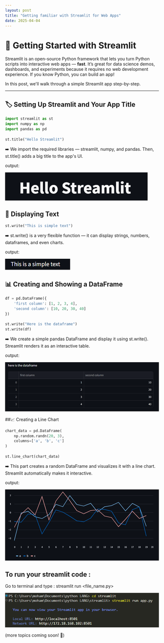 ```yaml
---
layout: post
title: "Getting familiar with Streamlit for Web Apps"
date: 2025-04-04
---
```


# 🚀 Getting Started with Streamlit

Streamlit is an open-source Python framework that lets you turn Python scripts into interactive web apps — **fast**. It’s great for data science demos, dashboards, and experiments because it requires no web development experience. If you know Python, you can build an app!

In this post, we'll walk through a simple Streamlit app step-by-step.

---

## 🏷️ Setting Up Streamlit and Your App Title

```python
import streamlit as st
import numpy as np
import pandas as pd

st.title("Hello Streamlit")
```
➡️ We import the required libraries — streamlit, numpy, and pandas. Then, st.title() adds a big title to the app's UI.

output:

![Output Screenshot](../images/1.png)

## 💬 Displaying Text
```python
st.write("This is simple text")
```
➡️ st.write() is a very flexible function — it can display strings, numbers, dataframes, and even charts.

output:

![Output Screenshot](../images/2.png)

## 📊 Creating and Showing a DataFrame
```python
df = pd.DataFrame({
    'first column': [1, 2, 3, 4],
    'second column': [10, 20, 30, 40]
})

st.write("Here is the dataframe")
st.write(df)
```
➡️ We create a simple pandas DataFrame and display it using st.write(). Streamlit renders it as an interactive table.


output:

![Output Screenshot](../images/3.png)


##📈 Creating a Line Chart
```python
chart_data = pd.DataFrame(
    np.random.randn(20, 3),
    columns=['a', 'b', 'c']
)

st.line_chart(chart_data)
```
➡️ This part creates a random DataFrame and visualizes it with a line chart. Streamlit automatically makes it interactive.

output:

![Output Screenshot](../images/4.png)

## To run your streamlit code :
 Go to terminal and type : streamlit run <file_name.py>

![Output Screenshot](../images/5.png)


(more topics coming soon! 🧩)

